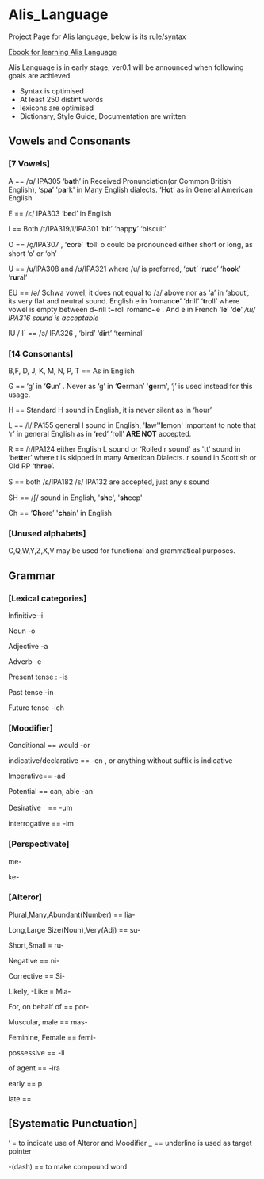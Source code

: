 # Alis_Language

Project Page for Alis language, below is its rule/syntax

[Ebook for learning Alis Language](http://ponga.gitbooks.io/alis-language)

Alis Language is in early stage, ver0.1 will be announced when following goals are achieved

* Syntax is optimised
* At least 250 distint words
* lexicons are optimised
* Dictionary, Style Guide, Documentation are written

## Vowels and Consonants 

### [7 Vowels]

A == /ɑ/ IPA305 ‘b**a**th’ in Received Pronunciation(or Common British English), ‘sp**a**’ 'p**a**rk' in Many English dialects.  ‘H**o**t’ as in General American English.

E == /ɛ/ IPA303 ‘b**e**d’ in English

I == Both /ɪ/IPA319/i/IPA301 ‘b**i**t’ ‘happ**y**’  ‘b**i**scuit’

O == /o̞/IPA307 , ‘**c**ore’ ‘**t**oll’  o could be pronounced either short or long, as short ‘o’ or ‘oh’

U == /u/IPA308 and /ʊ/IPA321 where /u/ is preferred, ‘p**u**t’ ‘r**u**de’ ‘h**oo**k’ ‘r**u**ral’

EU == /ə/ Schwa vowel, it does not equal to /ɜ/  above nor as ‘a’ in ‘about’, its very flat and neutral sound. English e in ‘romanc**e**’  ‘**d**rill’ ‘**t**roll’  where vowel is empty between d~rill t~roll romanc~e . And e in French ‘l**e**’ ‘d**e**’ 
*/ɯ/ IPA316 sound is acceptable*

IU / I` == /ɜ/ IPA326 , ‘b**i**rd’ ‘d**i**rt’ ‘t**e**rminal’ 

### [14 Consonants]

B,F, D, J, K, M, N, P, T == As in English

G == ‘g’ in ‘**G**un’ . Never as ‘g’ in ‘**G**erman’ '**g**erm', ‘j’ is used instead for this usage.

H == Standard H sound in English, it is never silent as in ‘hour’ 

L == /l/IPA155 general l sound in English, '**l**aw''**l**emon'
important to note that ‘r’ in general English as in ‘**r**ed’ ‘roll’ **ARE NOT** accepted.

R == /ɾ/IPA124 either English L sound or ‘Rolled r sound’ as 'tt' sound in ‘be**tt**er’ where t is skipped in many American Dialects.  r sound in Scottish or Old RP ‘th**r**ee’.


S == both /ɕ/IPA182 /s/ IPA132 are accepted, just any s sound

SH == /ʃ/ sound in English, '**sh**e', '**sh**eep'

Ch == ‘**Ch**ore’ '**ch**ain' in English

### [Unused alphabets]
C,Q,W,Y,Z,X,V may be used for functional and grammatical purposes.

## Grammar

### [Lexical categories]

~~Infinitive  -i~~

Noun -o

Adjective -a 

Adverb -e

Present tense : -is

Past tense -in

Future tense -ich

### [Moodifier]

Conditional   == would  -or

indicative/declarative == -en , or anything without suffix is indicative

Imperative== -ad 

Potential == can, able -an

Desirative　== -um

interrogative == -im

### [Perspectivate]

me-

ke-

### [Alteror] 

Plural,Many,Abundant(Number) == lia-

Long,Large Size(Noun),Very(Adj) == su-

Short,Small = ru-

Negative == ni-
	
Corrective == Si-

Likely, -Like = Mia-
 
For, on behalf of == por-

Muscular, male == mas-

Feminine, Female == femi-

possessive == -li

of agent == -ira

early ==  p

late == 

## [Systematic Punctuation]

‘ = to indicate use of Alteror and Moodifier
_  == underline is used as target pointer

-(dash) == to make compound word 

	
